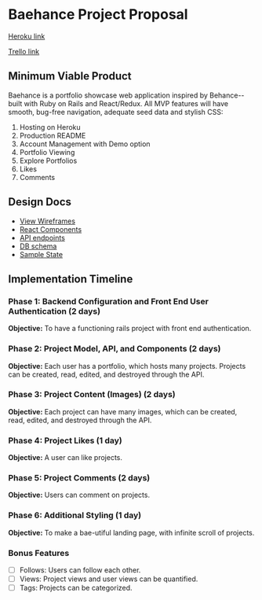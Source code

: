 # Baehance Project Proposal

[Heroku link][heroku]

[Trello link][trello]

[heroku]: http://www.baehance.herokuapp.com
[trello]: https://trello.com/b/X5VG72uB/baehance

## Minimum Viable Product

Baehance is a portfolio showcase web application inspired by Behance-- built with Ruby on Rails and React/Redux. All MVP features will have smooth, bug-free navigation, adequate seed data and stylish CSS:

1. Hosting on Heroku
2. Production README
3. Account Management with Demo option
4. Portfolio Viewing
5. Explore Portfolios
6. Likes
7. Comments

## Design Docs
* [View Wireframes][wireframes]
* [React Components][components]
* [API endpoints][api-endpoints]
* [DB schema][schema]
* [Sample State][sample-state]

[wireframes]: wireframes
[components]: component-hierarchy.md
[sample-state]: sample-state.md
[api-endpoints]: api-endpoints.md
[schema]: schema.md

## Implementation Timeline

### Phase 1: Backend Configuration and Front End User Authentication (2 days)

**Objective:** To have a functioning rails project with front end authentication.

### Phase 2: Project Model, API, and Components (2 days)

**Objective:** Each user has a portfolio, which hosts many projects. Projects can be created, read, edited, and destroyed through the API.

### Phase 3: Project Content (Images) (2 days)

**Objective:** Each project can have many images, which can be created, read, edited, and destroyed through the API.

### Phase 4: Project Likes (1 day)

**Objective:** A user can like projects.

### Phase 5: Project Comments (2 days)

**Objective:** Users can comment on projects.

### Phase 6: Additional Styling (1 day)

**Objective:** To make a bae-utiful landing page, with infinite scroll of projects.

### Bonus Features
- [ ] Follows: Users can follow each other.
- [ ] Views: Project views and user views can be quantified.
- [ ] Tags: Projects can be categorized.

